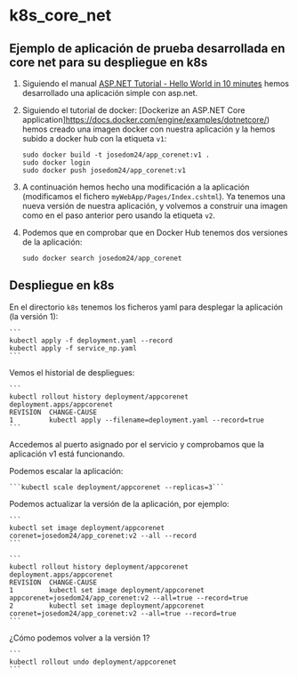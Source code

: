 # k8s_core_net

## Ejemplo de aplicación de prueba desarrollada en core net para su despliegue en k8s

1. Siguiendo el manual [ASP.NET Tutorial - Hello World in 10 minutes](https://dotnet.microsoft.com/learn/aspnet/hello-world-tutorial//intro) hemos desarrollado una aplicación simple con asp.net.

2. Siguiendo el tutorial de docker: [Dockerize an ASP.NET Core application]https://docs.docker.com/engine/examples/dotnetcore/) hemos creado una imagen docker con nuestra aplicación y la hemos subido a docker hub con la etiqueta `v1`:

    ```
    sudo docker build -t josedom24/app_corenet:v1 .
    sudo docker login
    sudo docker push josedom24/app_corenet:v1
    ```
3. A continuación hemos hecho una modificación a la aplicación (modificamos el fichero `myWebApp/Pages/Index.cshtml`). Ya tenemos una nueva versión de nuestra aplicación, y volvemos a construir una imagen como en el paso anterior pero usando la etiqueta `v2`.

4. Podemos que en comprobar que en Docker Hub tenemos dos versiones de la aplicación:

    ```
    sudo docker search josedom24/app_corenet
    ```

## Despliegue en k8s

En el directorio `k8s` tenemos los ficheros yaml para desplegar la aplicación (la versión 1):

    ```
    kubectl apply -f deployment.yaml --record
    kubectl apply -f service_np.yaml
    ```

Vemos el historial de despliegues:

    ```
    kubectl rollout history deployment/appcorenet
    deployment.apps/appcorenet 
    REVISION  CHANGE-CAUSE
    1         kubectl apply --filename=deployment.yaml --record=true
    ```

Accedemos al puerto asignado por el servicio y comprobamos que la aplicación v1 está funcionando.

Podemos escalar la aplicación:

    ```kubectl scale deployment/appcorenet --replicas=3```


Podemos actualizar la versión de la aplicación, por ejemplo:

    ```
    kubectl set image deployment/appcorenet corenet=josedom24/app_corenet:v2 --all --record
    ```

    ```
    kubectl rollout history deployment/appcorenet                                      
    deployment.apps/appcorenet 
    REVISION  CHANGE-CAUSE
    1         kubectl set image deployment/appcorenet appcorenet=josedom24/app_corenet:v2 --all=true --record=true
    2         kubectl set image deployment/appcorenet corenet=josedom24/app_corenet:v2 --all=true --record=true
    ```

¿Cómo podemos volver a la versión 1?

    ```
    kubectl rollout undo deployment/appcorenet
    ```
